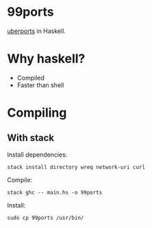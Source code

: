 # 99ports

[uberports](https://github.com/takusuman/uberports) in Haskell.

# Why haskell?

- Compiled
- Faster than shell

# Compiling

## With stack

Install dependencies:

    stack install directory wreq network-uri curl

Compile:

    stack ghc -- main.hs -o 99ports

Install:

    sudo cp 99ports /usr/bin/
